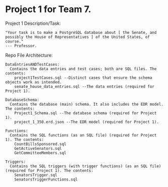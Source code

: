 # Project 1 for Team 7.

  Project 1 Description/Task:

    "Your task is to make a PostgreSQL database about [ the Senate, and
    possibly the House of Representatives ] of the United States, of course." 
    --- Professor.

  Repo File Architecture:

    DataEntriesANDTestCases:
      Contains the data entries and test cases; both are SQL files. The contents:
        project1TestCases.sql --Distinct cases that ensure the schema objects work as intended.
        senate_house_data_entries.sql --The data entries (required for Project 1).

    DatabaseSchema:
      Contains the database (main) schema. It also includes the EDR model. The contents:
        Project1_Schema.sql --The database schema (required for Project 1).
        project_1_350.erd.json --The EDR model (required for Project 1).

    Functions:
      Contains the SQL functions (as an SQL file) (required for Project 1). The contents:
        CountBillsSponsored.sql
        GetActiveSenators.sql
        GetCommitteeMembers.sql

    Triggers:
      Contains the SQL triggers (with trigger functions) (as an SQL file) (required for Project 1). The contents:
        SenatorsTrigger.sql
        SenatorsTriggerFunctions.sql
        
